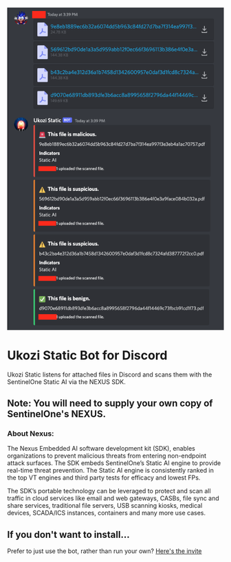 ![alt text](https://github.com/chuml1/ukozi-static/blob/master/screenshot.jpg?raw=true)

# Ukozi Static Bot for Discord
Ukozi Static listens for attached files in Discord and scans them with the SentinelOne Static AI via the NEXUS SDK.

## Note: You will need to supply your own copy of SentinelOne's NEXUS. 

### About Nexus:
The Nexus Embedded AI software development kit (SDK), enables organizations to prevent malicious threats from entering non-endpoint attack surfaces. The SDK embeds SentinelOne’s Static AI engine to provide real-time threat prevention. The Static AI engine is consistently ranked in the top VT engines and third party tests for efficacy and lowest FPs.

The SDK’s portable technology can be leveraged to protect and scan all traffic in cloud services like email and web gateways, CASBs, file sync and share services, traditional file servers, USB scanning kiosks, medical devices, SCADA/ICS instances, containers and many more use cases.

## If you don't want to install...
Prefer to just use the bot, rather than run your own? [Here's the invite](https://discord.com/api/oauth2/authorize?client_id=992267176524382209&permissions=536890368&scope=bot)
